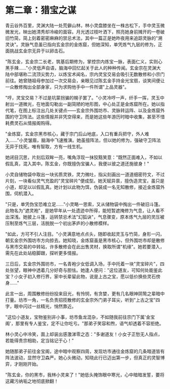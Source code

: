 # 第二章：猎宝之谋

青云谷外百里，灵渊大陆一处荒僻山林，林小灵盘膝坐在一株古松下，手中灵玉微微发光，映出她清秀却冷峻的面容。月光透过枝叶洒下，照亮她身前摊开的一卷破旧竹简，简上刻着密密麻麻的禁忌术法，其中一篇正是她昨夜用来追踪灵脉的"溯灵诀"。灵脉气息虽已指向玄金宗的金炼窟，但她深知，单凭炼气九层的修为，正面挑战玄金宗无异于以卵击石。

"陈玄金，玄金宗二长老，筑基后期修为，掌控宗内炼宝一脉，表面仁义，实则心黑手辣……"小灵低声自语，脑海中回忆起关于此人的种种传闻。玄金宗在灵渊大陆中部堪称二流顶尖势力，以炼宝术闻名，宗内灵宝交易会吸引无数散修和小宗门前往。她曾随祖母参加过一次交易会，亲眼见过陈玄金手持金光宝扇，谈笑间便让一众散修掏出全部身家，只为求购他手中一件所谓"上品灵器"。

"哼，灵宝交易？不过是坑蒙拐骗的幌子罢了。"小灵冷哼一声，纤手一挥，灵玉中射出一道微光，在地面勾勒出一副简陋的地形图，中心处正是金炼窟所在。她以指代笔，在图上标注出几处关键点——玄金宗外围坊市、灵脉转运阵、以及金炼窟外围的守卫阵法。这些情报并非凭空得来，而是她这些年游历时暗中收集，甚至不惜耗费灵石从情报阁购得。

"金炼窟，玄金宗黑市核心，藏于宗门后山地底，入口有重兵把守，外人难入……"小灵皱眉，脑海中飞速推演。她虽擅阵法，但以她的修为，强破守卫阵法无异于找死。唯有智取，方有一线生机。

她闭目沉思，片刻后双眸一亮，嘴角浮现一抹狡黠笑意："既然正面难入，不如以假乱真，混入其中。陈玄金，你既擅伪宝骗人，我便以彼之道还施彼身！"

小灵自储物袋中取出一块劣质灵铁，灵力微吐，指尖刻画出一道道细密符文，不过片刻，一块看似灵气充盈的"灵宝碎片"便成型。她天赋异禀，擅伪造灵宝，虽只是小道，却足以以假乱真。她计划以此物为饵，伪装成一名无知散修，接近金炼窟外围，伺机潜入。

"只是，单凭伪宝恐难立足……"小灵略一思索，又从储物袋中掏出一件破旧斗篷。此物名为"遮灵袍"，是她早年从一处遗迹中所得，能短暂遮掩修为气息，让人看不出深浅。她披上斗篷，运转禁忌术法"幻狐诀"，气息骤变，原本炼气九层的灵压被压制至炼气三层，活脱脱一个初出茅庐的小散修模样。

"如此，方可不引人注目。"小灵满意地点点头，随即收起灵玉与竹简，身形一闪，朝玄金宗外围坊市方向掠去。她知晓，金炼窟虽是黑市核心，但外围坊市却是散修与黑市交易的中转站，许多散修会在此出售灵材，换取所谓"机缘"。她若要潜入，需先在此处站稳脚跟，探听更多情报。

三日后，玄金宗外围坊市，一名青袍少女低调入场，手中托着一块"灵宝碎片"，四处张望，眼神中透着几分好奇与胆怯。她逢人便问："这位道友，可知何处能鉴此宝？小女子初入修行界，家中长辈留此物，说是上古之宝，愿以低价换些灵石傍身……"

此言一出，周围散修纷纷投来目光，有怜悯，有贪婪，更有几名眼神阴鸷之辈暗中打量。坊市一角，一名负责招揽散修的玄金宗外门弟子耳尖，听到"上古之宝"四字，眼中闪过一丝精光，悄然靠近。

"这位小道友，宝物鉴别非小事，坊市鱼龙混杂，不如随我前往宗门下属'金宝阁'，那里有专人鉴宝，定不让你吃亏。"那弟子笑容和煦，语气却透着不容拒绝。

林小灵心中冷笑，面上却装出感激涕零之态："多谢道友！小女子正愁无人指点，若能得贵宗相助，定当铭记于心！"

她随那弟子前往金宝阁，途中暗中观察四周，发现坊市通往金炼窟的几条暗道皆有阵法波动，显然守卫森严。她心头微动，知晓此行已迈出第一步，但真正的灵智博弈，才刚刚开始。

"陈玄金，你的黑市，我林小灵来了！"她低头掩饰眼中寒光，心中暗暗发誓，要将这藏污纳垢之地彻底掀翻！ 